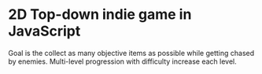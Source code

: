 # 2D Top-down indie game in JavaScript
Goal is the collect as many objective items as possible while getting chased by enemies. Multi-level progression with difficulty increase each level.
